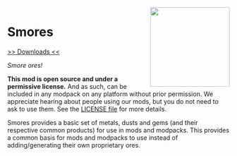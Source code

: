 <img src="https://raw.githubusercontent.com/TridentMC/Smores/master/src/main/resources/smores_logo.png" align="right" width="180px"/>

# Smores
[>> Downloads <<](https://github.com/TridentMC/Smores/releases)

*Smore ores!*

**This mod is open source and under a permissive license.** And as such,
can be included in any modpack on any platform without prior permission.
We appreciate hearing about people using our mods, but you do not need
to ask to use them. See the [LICENSE file](LICENSE) for more details.

Smores provides a basic set of metals, dusts and gems (and their respective common products)
for use in mods and modpacks. This provides a common basis for mods and modpacks to use instead
of adding/generating their own proprietary ores.